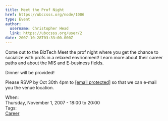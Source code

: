 ```yaml
---
title: Meet the Prof Night 
href: https://ubccsss.org/node/1006
type: Event
author:
  username: Christopher Head
  link: https://ubccsss.org/user/2
date: 2007-10-28T03:33:00.000Z
---
```


<div class="field field-name-body field-type-text-with-summary field-label-hidden"><div class="field-items"><div class="field-item even"><p>Come out to the BizTech Meet the prof night where you get the chance to socialize with profs in a relaxed envrionment! Learn more about their career paths and about the MIS and E-business fields.</p>
<p>Dinner will be provided!</p>
<p>Please RSVP by Oct 30th 4pm to <a href="/cdn-cgi/l/email-protection#3c55525a537c495e5f5e554648595f54125f5351"><span class="__cf_email__" data-cfemail="c2abaca4ad82b7a0a1a0abb8b6a7a1aaeca1adaf">[email&#xA0;protected]</span></a>  so that we can e-mail you the venue location.</p>
</div></div></div><div class="field field-name-field-dates field-type-datetime field-label-above"><div class="field-label">When:&#xA0;</div><div class="field-items"><div class="field-item even"><span class="date-display-single">Thursday, November 1, 2007 - <span class="date-display-range"><span class="date-display-start">18:00</span> to <span class="date-display-end">20:00</span></span></span></div></div></div>    <footer>
    <div class="field field-name-field-tags field-type-taxonomy-term-reference field-label-above"><div class="field-label">Tags:&#xA0;</div><div class="field-items"><div class="field-item even"><a href="/career">Career</a></div></div></div>      </footer>